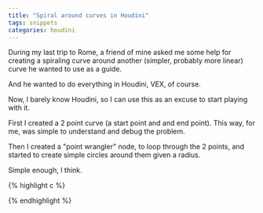 ```yaml
---
title: "Spiral around curves in Houdini"
tags: snippets
categories: houdini
---
```

During my last trip to Rome, a friend of mine asked me some help for creating a spiraling curve around another (simpler, probably more linear) curve he wanted to use as a guide.

And he wanted to do everything in Houdini, VEX, of course.

Now, I barely know Houdini, so I can use this as an excuse to start playing with it.

First I created a 2 point curve (a start point and and end point).
This way, for me, was simple to understand and debug the problem.

Then I created a "point wrangler" node, to loop through the 2 points, and started to create simple circles around them given a radius.

Simple enough, I think.

{% highlight c %}

{% endhighlight %}

